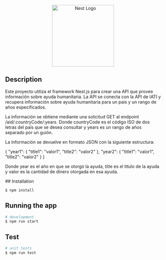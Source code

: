 <p align="center">
  <a href="http://nestjs.com/" target="blank"><img src="https://nestjs.com/img/logo-small.svg" width="200" alt="Nest Logo" /></a>
</p>

[circleci-image]: https://img.shields.io/circleci/build/github/nestjs/nest/master?token=abc123def456
[circleci-url]: https://circleci.com/gh/nestjs/nest


## Description

<p>
  Este proyecto utiliza el framework Nest.js para crear una API que provee información sobre ayuda humanitaria. La API se conecta con la API de IATI y recupera información sobre ayuda humanitaria para un país y un rango de años especificados.

La información se obtiene mediante una solicitud GET al endpoint /aid/:countryCode/:years. Donde countryCode es el código ISO de dos letras del país que se desea consultar y years es un rango de años separado por un guión.

La información se devuelve en formato JSON con la siguiente estructura:
</p>
<p>
{
  "year1": {
    "title1": "valor1",
    "title2": "valor2"
  },
  "year2": {
    "title1": "valor1",
    "title2": "valor2"
  }
}
</p>
<p>
Donde year es el año en que se otorgó la ayuda, title es el título de la ayuda y valor es la cantidad de dinero otorgada en esa ayuda.
</p>
## Installation

```bash
$ npm install
```

## Running the app

```bash
# development
$ npm run start
```

## Test

```bash
# unit tests
$ npm run test
```

